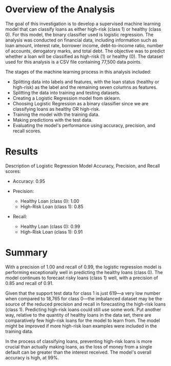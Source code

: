 # Overview of the Analysis 

The goal of this investigation is to develop a supervised machine learning model that can classify loans as either high-risk (class 1) or healthy (class 0). For this model, the binary classifier used is logistic regression. The analysis was conducted on financial data, including information such as loan amount, interest rate, borrower income, debt-to-income ratio, number of accounts, derogatory marks, and total debt. The objective was to predict whether a loan will be classified as high-risk (1) or healthy (0). The dataset used for this analysis is a CSV file containing 77,500 data points.

The stages of the machine learning process in this analysis included:

* Splitting data into labels and features, with the loan status (healthy or high-risk) as the label and the remaining seven columns as features.
* Splitting the data into training and testing datasets.
* Creating a Logistic Regression model from sklearn.
* Choosing Logistic Regression as a binary classifier since we are classifying loans as healthy OR high-risk.
* Training the model with the training data.
* Making predictions with the test data.
* Evaluating the model's performance using accuracy, precision, and recall scores.

# Results 

Description of Logistic Regression Model Accuracy, Precision, and Recall scores:

* Accuracy: 0.95
  
* Precision:

  * Healthy Loan (class 0): 1.00
  * High-Risk Loan (class 1): 0.85
    
* Recall:

  * Healthy Loan (class 0): 0.99
  * High-Risk Loan (class 1): 0.91

# Summary

With a precision of 1.00 and recall of 0.99, the logistic regression model is performing exceptionally well in predicting the healthy loans (class 0). The model continues to forecast risky loans (class 1) well, with a precision of 0.85 and recall of 0.91.

Given that the support test data for class 1 is just 619—a very low number when compared to 18,765 for class 0—the imbalanced dataset may be the source of the reduced precision and recall in forecasting the high-risk loans (class 1). Predicting high-risk loans could still use some work. Put another way, relative to the quantity of healthy loans in the data set, there are comparatively few high-risk loans for the model to learn from. The model might be improved if more high-risk loan examples were included in the training data.

In the process of classifying loans, preventing high-risk loans is more crucial than actually making loans, as the loss of money from a single default can be greater than the interest received. The model's overall accuracy is high, at 99%.
